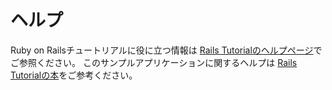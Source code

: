 ヘルプ
====

Ruby on Railsチュートリアルに役に立つ情報は
[Rails Tutorialのヘルプページ](http://railstutorial.org/help)でご参照ください。
このサンプルアプリケーションに関するヘルプは
[Rails Tutorialの本](http://railstutorial.org/book)をご参考ください。
